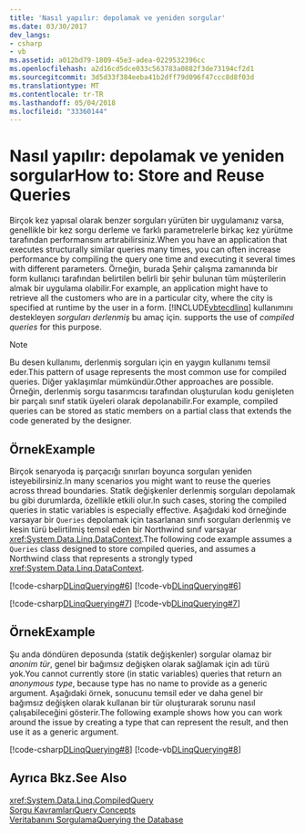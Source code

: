 ```yaml
---
title: 'Nasıl yapılır: depolamak ve yeniden sorgular'
ms.date: 03/30/2017
dev_langs:
- csharp
- vb
ms.assetid: a012bd79-1809-45e3-adea-0229532396cc
ms.openlocfilehash: a2d16cd5dce033c563783a0882f3de73194cf2d1
ms.sourcegitcommit: 3d5d33f384eeba41b2dff79d096f47ccc8d8f03d
ms.translationtype: MT
ms.contentlocale: tr-TR
ms.lasthandoff: 05/04/2018
ms.locfileid: "33360144"
---
```

# <a name="how-to-store-and-reuse-queries"></a><span data-ttu-id="921c0-102">Nasıl yapılır: depolamak ve yeniden sorgular</span><span class="sxs-lookup"><span data-stu-id="921c0-102">How to: Store and Reuse Queries</span></span>
<span data-ttu-id="921c0-103">Birçok kez yapısal olarak benzer sorguları yürüten bir uygulamanız varsa, genellikle bir kez sorgu derleme ve farklı parametrelerle birkaç kez yürütme tarafından performansını artırabilirsiniz.</span><span class="sxs-lookup"><span data-stu-id="921c0-103">When you have an application that executes structurally similar queries many times, you can often increase performance by compiling the query one time and executing it several times with different parameters.</span></span> <span data-ttu-id="921c0-104">Örneğin, burada Şehir çalışma zamanında bir form kullanıcı tarafından belirtilen belirli bir şehir bulunan tüm müşterilerin almak bir uygulama olabilir.</span><span class="sxs-lookup"><span data-stu-id="921c0-104">For example, an application might have to retrieve all the customers who are in a particular city, where the city is specified at runtime by the user in a form.</span></span> [!INCLUDE[vbtecdlinq](../../../../../../includes/vbtecdlinq-md.md)]<span data-ttu-id="921c0-105"> kullanımını destekleyen *sorguları derlenmiş* bu amaç için.</span><span class="sxs-lookup"><span data-stu-id="921c0-105"> supports the use of *compiled queries* for this purpose.</span></span>  
  
> [!NOTE]
>  <span data-ttu-id="921c0-106">Bu desen kullanımı, derlenmiş sorguları için en yaygın kullanımı temsil eder.</span><span class="sxs-lookup"><span data-stu-id="921c0-106">This pattern of usage represents the most common use for compiled queries.</span></span> <span data-ttu-id="921c0-107">Diğer yaklaşımlar mümkündür.</span><span class="sxs-lookup"><span data-stu-id="921c0-107">Other approaches are possible.</span></span> <span data-ttu-id="921c0-108">Örneğin, derlenmiş sorgu tasarımcısı tarafından oluşturulan kodu genişleten bir parçalı sınıf statik üyeleri olarak depolanabilir.</span><span class="sxs-lookup"><span data-stu-id="921c0-108">For example, compiled queries can be stored as static members on a partial class that extends the code generated by the designer.</span></span>  
  
## <a name="example"></a><span data-ttu-id="921c0-109">Örnek</span><span class="sxs-lookup"><span data-stu-id="921c0-109">Example</span></span>  
 <span data-ttu-id="921c0-110">Birçok senaryoda iş parçacığı sınırları boyunca sorguları yeniden isteyebilirsiniz.</span><span class="sxs-lookup"><span data-stu-id="921c0-110">In many scenarios you might want to reuse the queries across thread boundaries.</span></span> <span data-ttu-id="921c0-111">Statik değişkenler derlenmiş sorguları depolamak bu gibi durumlarda, özellikle etkili olur.</span><span class="sxs-lookup"><span data-stu-id="921c0-111">In such cases, storing the compiled queries in static variables is especially effective.</span></span> <span data-ttu-id="921c0-112">Aşağıdaki kod örneğinde varsayar bir `Queries` depolamak için tasarlanan sınıfı sorguları derlenmiş ve kesin türü belirtilmiş temsil eden bir Northwind sınıf varsayar <xref:System.Data.Linq.DataContext>.</span><span class="sxs-lookup"><span data-stu-id="921c0-112">The following code example assumes a `Queries` class designed to store compiled queries, and assumes a Northwind class that represents a strongly typed <xref:System.Data.Linq.DataContext>.</span></span>  
  
 [!code-csharp[DLinqQuerying#6](../../../../../../samples/snippets/csharp/VS_Snippets_Data/DLinqQuerying/cs/Program.cs#6)]
 [!code-vb[DLinqQuerying#6](../../../../../../samples/snippets/visualbasic/VS_Snippets_Data/DLinqQuerying/vb/Module1.vb#6)]  
  
 [!code-csharp[DLinqQuerying#7](../../../../../../samples/snippets/csharp/VS_Snippets_Data/DLinqQuerying/cs/Program.cs#7)]
 [!code-vb[DLinqQuerying#7](../../../../../../samples/snippets/visualbasic/VS_Snippets_Data/DLinqQuerying/vb/Module1.vb#7)]  
  
## <a name="example"></a><span data-ttu-id="921c0-113">Örnek</span><span class="sxs-lookup"><span data-stu-id="921c0-113">Example</span></span>  
 <span data-ttu-id="921c0-114">Şu anda döndüren deposunda (statik değişkenler) sorgular olamaz bir *anonim tür*, genel bir bağımsız değişken olarak sağlamak için adı türü yok.</span><span class="sxs-lookup"><span data-stu-id="921c0-114">You cannot currently store (in static variables) queries that return an *anonymous type*, because type has no name to provide as a generic argument.</span></span> <span data-ttu-id="921c0-115">Aşağıdaki örnek, sonucunu temsil eder ve daha genel bir bağımsız değişken olarak kullanan bir tür oluşturarak sorunu nasıl çalışabileceğini gösterir.</span><span class="sxs-lookup"><span data-stu-id="921c0-115">The following example shows how you can work around the issue by creating a type that can represent the result, and then use it as a generic argument.</span></span>  
  
 [!code-csharp[DLinqQuerying#8](../../../../../../samples/snippets/csharp/VS_Snippets_Data/DLinqQuerying/cs/Program.cs#8)]
 [!code-vb[DLinqQuerying#8](../../../../../../samples/snippets/visualbasic/VS_Snippets_Data/DLinqQuerying/vb/Module1.vb#8)]  
  
## <a name="see-also"></a><span data-ttu-id="921c0-116">Ayrıca Bkz.</span><span class="sxs-lookup"><span data-stu-id="921c0-116">See Also</span></span>  
 <xref:System.Data.Linq.CompiledQuery>  
 [<span data-ttu-id="921c0-117">Sorgu Kavramları</span><span class="sxs-lookup"><span data-stu-id="921c0-117">Query Concepts</span></span>](../../../../../../docs/framework/data/adonet/sql/linq/query-concepts.md)  
 [<span data-ttu-id="921c0-118">Veritabanını Sorgulama</span><span class="sxs-lookup"><span data-stu-id="921c0-118">Querying the Database</span></span>](../../../../../../docs/framework/data/adonet/sql/linq/querying-the-database.md)
